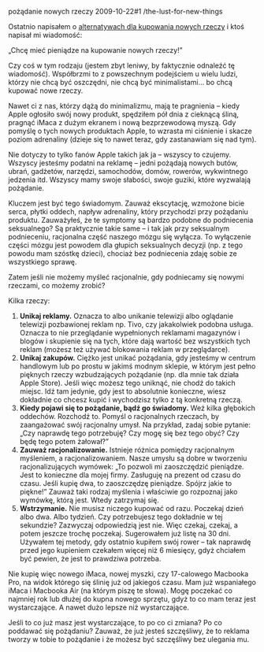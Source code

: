 pożądanie nowych rzeczy
2009-10-22#1
/the-lust-for-new-things

Ostatnio napisałem o [alternatywach dla kupowania nowych
rzeczy](/unikaj-nowych-rzeczy) i ktoś napisał mi wiadomość:

&#8222;Chcę mieć pieniądze na kupowanie nowych rzeczy!&#8221;

Czy coś w tym rodzaju (jestem zbyt leniwy, by faktycznie odnaleźć tę wiadomość). Współbrzmi to z powszechnym podejściem u wielu ludzi, którzy nie chcą być oszczędni, nie chcą być minimalistami&#8230; bo chcą kupować nowe rzeczy.

Nawet ci z nas, którzy dążą do minimalizmu, mają te pragnienia &#8211; kiedy Apple ogłosiło swój nowy produkt, spędziłem pół dnia z cieknącą śliną, pragnąć iMaca z dużym ekranem i nową bezprzewodową myszą. Gdy pomyślę o tych nowych produktach Apple, to wzrasta mi ciśnienie i skacze poziom adrenaliny (dzieje się to nawet teraz, gdy zastanawiam się nad tym).

Nie dotyczy to tylko fanów Apple takich jak ja &#8211; wszyscy to czujemy. Wszyscy jesteśmy podatni na reklamę &#8211; jedni pożądają nowych butów, ubrań, gadżetów, narzędzi, samochodów, domów, rowerów, wykwintnego jedzenia itd. Wszyscy mamy swoje słabości, swoje guziki, które wyzwalają pożądanie.

Kluczem jest być tego świadomym. Zauważ ekscytację, wzmożone bicie serca, płytki oddech, napływ adrenaliny, który przychodzi przy pożądaniu produktu. Zauważyłeś, że te symptomy są bardzo podobne do podniecenia seksualnego? Są praktycznie takie same &#8211; i tak jak przy seksualnym podnieceniu, racjonalna część naszego mózgu się wyłącza. To wyłączenie części mózgu jest powodem dla głupich seksualnych decyzji (np. z tego powodu mam szóstkę dzieci), chociaż bez podniecenia zdaję sobie ze wszystkiego sprawę.

Zatem jeśli nie możemy myśleć racjonalnie, gdy podniecamy się nowymi rzeczami, co możemy zrobić?

Kilka rzeczy:

1. **Unikaj reklamy.** Oznacza to albo unikanie telewizji albo oglądanie telewizji pozbawionej reklam np. Tivo, czy jakakolwiek podobna usługa. Oznacza to nie przeglądanie wypełnionych reklamami magazynów i blogów i skupienie się na tych, które dają wartość bez wszystkich tych reklam (możesz też używać blokowania reklam w przeglądarce).
2. **Unikaj zakupów.** Ciężko jest unikać pożądania, gdy jesteśmy w centrum handlowym lub po prostu w jakimś modnym sklepie, w którym jest pełno pięknych rzeczy wzbudzających pożądanie (np. dla mnie tak działa Apple Store). Jeśli więc możesz tego uniknąć, nie chodź do takich miejsc. Idź tam jedynie, gdy jest to absolutnie konieczne, wiesz dokładnie co chcesz kupić i wychodzisz tylko z tą konkretną rzeczą.
3. **Kiedy pojawi się to pożądanie, bądź go świadomy.** Weź kilka głębokich oddechów. Rozchodź to. Pomyśl o racjonalnych rzeczach, by zaangażować swój racjonalny umysł. Na przykład, zadaj sobie pytanie: &#8222;Czy naprawdę tego potrzebuję? Czy mogę się bez tego obyć? Czy będę tego potem żałował?&#8221;
4. **Zauważ racjonalizowanie.** Istnieje różnica pomiędzy racjonalnym myśleniem, a racjonalizowaniem. Nasze umysłu są dobre w tworzeniu racjonalizujących wymówek: &#8222;To pozwoli mi zaoszczędzić pieniądze. Jest to konieczne dla mojej firmy. Zasługuję na prezent od czasu do czasu. Jeśli kupię dwa, to zaoszczędzę pieniądze. Spójrz jakie to piękne!&#8221; Zauważ taki rodzaj myślenia i właściwie go rozpoznaj jako wymówkę, którą jest. Wtedy zatrzymaj się.
5. **Wstrzymanie.** Nie musisz niczego kupować od razu. Poczekaj dzień albo dwa. Albo tydzień. Czy potrzebujesz tego dokładnie w tej sekundzie? Zazwyczaj odpowiedzią jest nie. Więc czekaj, czekaj, a potem jeszcze trochę poczekaj. Sugerowałem już listę na 30 dni. Używałem tej metody, gdy ostatnio kupiłem swój rower &#8211; tak naprawdę przed jego kupieniem czekałem więcej niż 6 miesięcy, gdyż chciałem być pewien, że jest to prawdziwa potrzeba.

Nie kupię więc nowego iMaca, nowej myszki, czy 17-calowego Macbooka Pro, na widok którego się ślinię już od jakiegoś czasu. Mam już wspaniałego iMaca i Macbooka Air (na którym piszę te słowa). Mogę poczekać co najmniej rok lub dłużej do kupna nowego sprzętu, gdyż to co mam teraz jest wystarczające. A nawet dużo lepsze niż wystarczające.

Jeśli to co już masz jest wystarczające, to po co ci zmiana? Po co poddawać się pożądaniu? Zauważ, że już jesteś szczęśliwy, że to reklama tworzy w tobie to pożądanie i że możesz być szczęśliwy bez ulegania mu.
